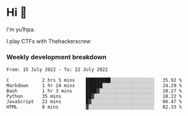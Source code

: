 # Hi 👋

I'm yu1hpa.

I play CTFs with Thehackerscrew

### Weekly development breakdown

<!--START_SECTION:waka-->

```text
From: 15 July 2022 - To: 22 July 2022

C            2 hrs 5 mins    █████████░░░░░░░░░░░░░░░░   35.92 %
Markdown     1 hr 24 mins    ██████░░░░░░░░░░░░░░░░░░░   24.29 %
Bash         1 hr 3 mins     ████▓░░░░░░░░░░░░░░░░░░░░   18.27 %
Python       35 mins         ██▓░░░░░░░░░░░░░░░░░░░░░░   10.22 %
JavaScript   22 mins         █▓░░░░░░░░░░░░░░░░░░░░░░░   06.47 %
HTML         8 mins          ▓░░░░░░░░░░░░░░░░░░░░░░░░   02.33 %
```

<!--END_SECTION:waka-->

